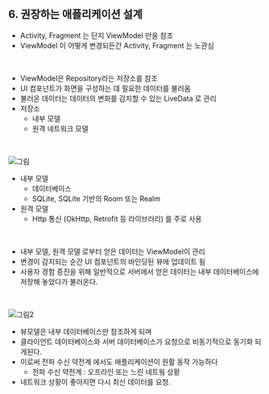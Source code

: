 ## 6. 권장하는 애플리케이션 설계

- Activity, Fragment 는 단지 ViewModel 만을 참조
- ViewModel 이 어떻게 변경되든간 Activity, Fragment 는 노관심

<br/>

- ViewModel은 Repository라는 저장소를 참조
- UI 컴포넌트가 화면을 구성하는 데 필요한 데이터를 불러옴
- 불러온 데이터는 데이터의 변화를 감지할 수 있는 LiveData 로 관리
- 저장소
    - 내부 모델
    - 원격 네트워크 모델

<br/>

![그림]()

- 내부 모델
    - 데이터베이스
    - SQLite, SQLite 기반의 Room 또는 Realm
- 원격 모델
    - Http 통신 (OkHttp, Retrofit 등 라이브러리) 를 주로 사용

<br/>

- 내부 모델, 원격 모델 로부터 얻은 데이터는 ViewModel이 관리
- 변경이 감지되는 순간 UI 컴포넌트의 바인딩된 뷰에 업데이트 됨
- 사용자 경험 증진을 위해 일반적으로 서버에서 얻은 데이터는 내부 데이터베이스에 저장해 놓았다가 불러온다.

<br/>

![그림2]()

- 뷰모델은 내부 데이터베이스만 참조하게 되며
- 클라이언트 데이터베이스와 서버 데이터베이스가 요청으로 비동기적으로 동기화 되게된다.
- 이로써 전파 수신 약전계 에서도 애플리케이션이 원활 동작 가능하다
    - 전파 수신 약전계 : 오프라인 또는 느린 네트웤 상황
- 네트워크 상황이 좋아지면 다시 최신 데이터를 요청.